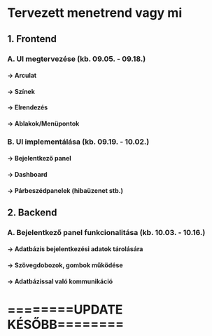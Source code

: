 # Tervezett menetrend vagy mi
## 1. Frontend
### A. UI megtervezése (kb. 09.05. - 09.18.)
#### -> Arculat
#### -> Színek
#### -> Elrendezés
#### -> Ablakok/Menüpontok
### B. UI implementálása (kb. 09.19. - 10.02.)
#### -> Bejelentkező panel
#### -> Dashboard
#### -> Párbeszédpanelek (hibaüzenet stb.)
## 2. Backend
### A. Bejelentkező panel funkcionalitása (kb. 10.03. - 10.16.)
#### -> Adatbázis bejelentkezési adatok tárolására
#### -> Szövegdobozok, gombok működése
#### -> Adatbázissal való kommunikáció

# ========UPDATE KÉSŐBB========
